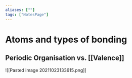 ```yaml
---
aliases: [""]
tags: ["NotesPage"]
---
```


# Atoms and types of bonding

## Periodic Organisation vs. [[Valence]]
![[Pasted image 20211023133615.png]]
